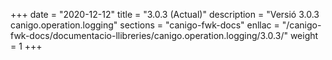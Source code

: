 +++
date        = "2020-12-12"
title       = "3.0.3 (Actual)"
description = "Versió 3.0.3 canigo.operation.logging"
sections    = "canigo-fwk-docs"
enllac		= "/canigo-fwk-docs/documentacio-llibreries/canigo.operation.logging/3.0.3/"
weight		= 1
+++
